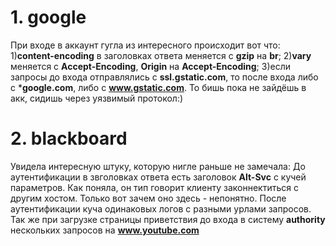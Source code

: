 # 1. google

При входе в аккаунт гугла из интересного происходит вот что:
1)**content-encoding** в заголовках ответа меняется с **gzip** на **br**;
2)**vary** меняется с **Accept-Encoding**, **Origin** на **Accept-Encoding**;
3)если запросы до входа отправлялись с **ssl.gstatic.com**, то после
входа либо с ***google.com**, либо с **www.gstatic.com**. То бишь пока 
не зайдёшь в акк, сидишь через уязвимый протокол:)

# 2. blackboard

Увидела интересную штуку, которую нигле раньше не замечала:
До аутентификации в звголовках ответа есть заголовок **Alt-Svc** с кучей параметров.
Как поняла, он тип говорит клиенту законнектиться с другим хостом. 
Только вот зачем оно здесь - непонятно. После аутентификации куча одинаковых логов 
с разными урлами запросов.
Так же при загрузке страницы приветствия до входа в систему **authority** нескольких запросов на **www.youtube.com**
